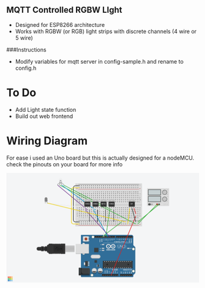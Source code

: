 ## MQTT Controlled RGBW LIght

- Designed for ESP8266 architecture
- Works with RGBW (or RGB) light strips with discrete channels (4 wire or 5 wire)

###Instructions
- Modify variables for mqtt server in config-sample.h and rename to config.h

# To Do
- Add Light state function
- Build out web frontend



# Wiring Diagram
For ease i used an Uno board but this is actually designed for a nodeMCU.  check the pinouts on your board for more info


![Wiring Diagram](https://github.com/errolsancaktar/ESP-MQTT-Lighting/blob/master/MQTTLight.png?raw=true)
